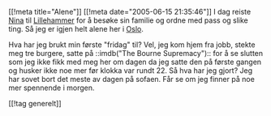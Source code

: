 [[!meta  title="Alene"]]
[[!meta  date="2005-06-15 21:35:46"]]
I dag reiste <a href="http://nenia.slaskdot.org">Nina</a> til <a href="http://www.lillehammer.kommune.no/">Lillehammer</a> for å besøke sin familie og ordne med pass og slike ting. Så jeg er igjen helt alene her i <a href="http://www.oslo.kommune.no/">Oslo</a>.

Hva har jeg brukt min første "fridag" til? Vel, jeg kom hjem fra jobb, stekte meg tre burgere, satte på ::imdb("The Bourne Supremacy"):: for å se slutten som jeg ikke fikk med meg her om dagen da jeg satte den på første gangen og husker ikke noe mer før klokka var rundt 22. Så hva har jeg gjort? Jeg har sovet bort det meste av dagen på sofaen. Får se om jeg finner på noe mer spennende i morgen.

[[!tag  generelt]]